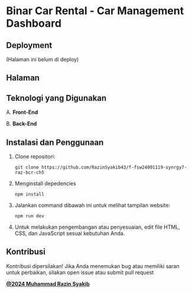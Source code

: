 # Binar Car Rental - Car Management Dashboard

## Deployment
(Halaman ini belum di deploy)

## Halaman

## Teknologi yang Digunakan
A. **Front-End**

B. **Back-End**

## Instalasi dan Penggunaan
1. Clone repositori:
    ```
    git clone https://github.com/RazinSyakib43/f-fsw24001119-synrgy7-raz-bcr-ch5
    ```
2. Menginstall depedencies
    ```
    npm install
    ```
3. Jalankan command dibawah ini untuk melihat tampilan website:
    ```
    npm run dev
    ```
4. Untuk melakukan pengembangan atau penyesuaian, edit file HTML, CSS, dan JavaScript sesuai kebutuhan Anda.

## Kontribusi
Kontribusi dipersilakan! Jika Anda menemukan bug atau memiliki saran untuk perbaikan, silakan open issue atau submit pull request

[**@2024 Muhammad Razin Syakib**](https://www.linkedin.com/in/muhammad-razin-syakib/)
